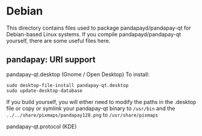 
Debian
====================
This directory contains files used to package pandapayd/pandapay-qt
for Debian-based Linux systems. If you compile pandapayd/pandapay-qt yourself, there are some useful files here.

## pandapay: URI support ##


pandapay-qt.desktop  (Gnome / Open Desktop)
To install:

	sudo desktop-file-install pandapay-qt.desktop
	sudo update-desktop-database

If you build yourself, you will either need to modify the paths in
the .desktop file or copy or symlink your pandapay-qt binary to `/usr/bin`
and the `../../share/pixmaps/pandapay128.png` to `/usr/share/pixmaps`

pandapay-qt.protocol (KDE)

